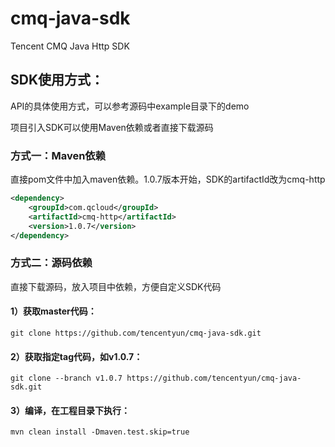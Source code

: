 # cmq-java-sdk
Tencent CMQ Java Http SDK


## SDK使用方式：
API的具体使用方式，可以参考源码中example目录下的demo

项目引入SDK可以使用Maven依赖或者直接下载源码

### 方式一：Maven依赖
直接pom文件中加入maven依赖。1.0.7版本开始，SDK的artifactId改为cmq-http
```xml
<dependency>
    <groupId>com.qcloud</groupId>
    <artifactId>cmq-http</artifactId>
    <version>1.0.7</version>
</dependency>

```

### 方式二：源码依赖
直接下载源码，放入项目中依赖，方便自定义SDK代码
#### 1）获取master代码：
```
git clone https://github.com/tencentyun/cmq-java-sdk.git
```

#### 2）获取指定tag代码，如v1.0.7：

```
git clone --branch v1.0.7 https://github.com/tencentyun/cmq-java-sdk.git
```

#### 3）编译，在工程目录下执行：
```
mvn clean install -Dmaven.test.skip=true 
```

